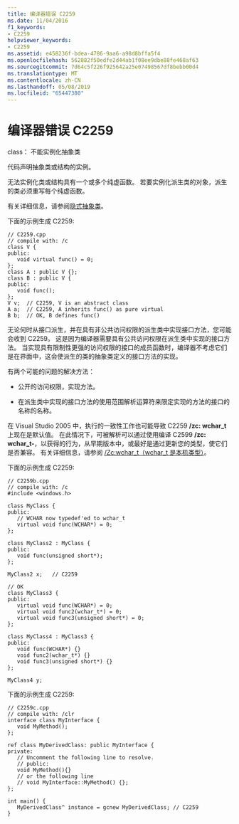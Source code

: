 ```yaml
---
title: 编译器错误 C2259
ms.date: 11/04/2016
f1_keywords:
- C2259
helpviewer_keywords:
- C2259
ms.assetid: e458236f-bdea-4786-9aa6-a98d8bffa5f4
ms.openlocfilehash: 562882f50edfe2d44ab1f08ee9dbe88fe468af63
ms.sourcegitcommit: 7d64c5f226f925642a25e07498567df8bebb00d4
ms.translationtype: MT
ms.contentlocale: zh-CN
ms.lasthandoff: 05/08/2019
ms.locfileid: "65447380"
---
```

# <a name="compiler-error-c2259"></a>编译器错误 C2259

class： 不能实例化抽象类

代码声明抽象类或结构的实例。

无法实例化类或结构具有一个或多个纯虚函数。 若要实例化派生类的对象，派生的类必须重写每个纯虚函数。

有关详细信息，请参阅[隐式抽象类](../../dotnet/how-to-define-and-consume-classes-and-structs-cpp-cli.md#BKMK_Implicitly_abstract_classes)。

下面的示例生成 C2259:

```
// C2259.cpp
// compile with: /c
class V {
public:
   void virtual func() = 0;
};
class A : public V {};
class B : public V {
public:
   void func();
};
V v;  // C2259, V is an abstract class
A a;  // C2259, A inherits func() as pure virtual
B b;  // OK, B defines func()
```

无论何时从接口派生，并在具有非公共访问权限的派生类中实现接口方法，您可能会收到 C2259。  这是因为编译器需要具有公共访问权限在派生类中实现的接口方法。 当实现具有限制性更强的访问权限的接口的成员函数时，编译器不考虑它们是在界面中，这会使派生的类的抽象类定义的接口方法的实现。

有两个可能的问题的解决方法：

- 公开的访问权限，实现方法。

- 在派生类中实现的接口方法的使用范围解析运算符来限定实现的方法的接口的名称的名称。

在 Visual Studio 2005 中，执行的一致性工作也可能导致 C2259 **/zc: wchar_t**上现在是默认值。 在此情况下，可被解析可以通过使用编译 C2599 **/zc: wchar_t-**，以获得的行为，从早期版本中，或最好是通过更新您的类型，使它们是否兼容。 有关详细信息，请参阅 [/Zc:wchar_t（wchar_t 是本机类型）](../../build/reference/zc-wchar-t-wchar-t-is-native-type.md)。

下面的示例生成 C2259:

```
// C2259b.cpp
// compile with: /c
#include <windows.h>

class MyClass {
public:
   // WCHAR now typedef'ed to wchar_t
   virtual void func(WCHAR*) = 0;
};

class MyClass2 : MyClass {
public:
   void func(unsigned short*);
};

MyClass2 x;   // C2259

// OK
class MyClass3 {
public:
   virtual void func(WCHAR*) = 0;
   virtual void func2(wchar_t*) = 0;
   virtual void func3(unsigned short*) = 0;
};

class MyClass4 : MyClass3 {
public:
   void func(WCHAR*) {}
   void func2(wchar_t*) {}
   void func3(unsigned short*) {}
};

MyClass4 y;
```

下面的示例生成 C2259:

```
// C2259c.cpp
// compile with: /clr
interface class MyInterface {
   void MyMethod();
};

ref class MyDerivedClass: public MyInterface {
private:
   // Uncomment the following line to resolve.
   // public:
   void MyMethod(){}
   // or the following line
   // void MyInterface::MyMethod() {};
};

int main() {
   MyDerivedClass^ instance = gcnew MyDerivedClass; // C2259
}
```
